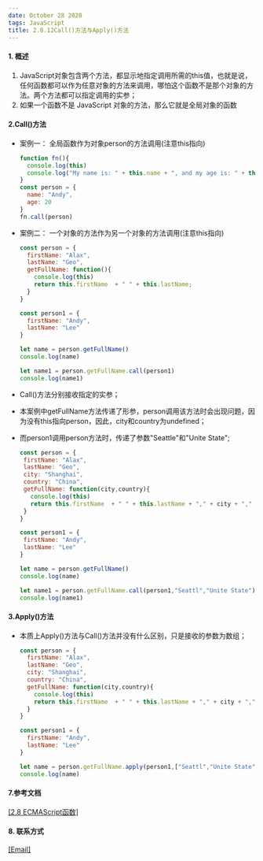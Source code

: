 ```yaml
---
date: October 28 2020
tags: JavaScript
title: 2.8.12Call()方法与Apply()方法
---
```

#### 1. 概述

1. JavaScript对象包含两个方法，都显示地指定调用所需的this值，也就是说，任何函数都可以作为任意对象的方法来调用，哪怕这个函数不是那个对象的方法。两个方法都可以指定调用的实参；
2. 如果一个函数不是 JavaScript 对象的方法，那么它就是全局对象的函数

#### 2.Call()方法

- 案例一： 全局函数作为对象person的方法调用(注意this指向)

    ```js
    function fn(){
      console.log(this)
      console.log("My name is: " + this.name + ", and my age is: " + this.age + "years old!")
    }
    const person = {
      name: "Andy",
      age: 20
    }
    fn.call(person)
    ```
- 案例二： 一个对象的方法作为另一个对象的方法调用(注意this指向)

  ```js
  const person = {
    firstName: "Alax",
    lastName: "Geo",
    getFullName: function(){
      console.log(this)
      return this.firstName  + " " + this.lastName;
    }
  }

  const person1 = {
    firstName: "Andy",
    lastName: "Lee"
  }

  let name = person.getFullName()
  console.log(name)

  let name1 = person.getFullName.call(person1)
  console.log(name1)
  ```

- Call()方法分别接收指定的实参；
- 本案例中getFullName方法传递了形参，person调用该方法时会出现问题，因为没有this指向person，因此，city和country为undefined；
- 而person1调用person方法时，传递了参数"Seattle"和"Unite State";

   ```js
  const person = {
    firstName: "Alax",
    lastName: "Geo",
    city: "Shanghai",
    country: "China",
    getFullName: function(city,country){
      console.log(this)
      return this.firstName  + " " + this.lastName + "," + city + "," + country;
    }
  }

  const person1 = {
    firstName: "Andy",
    lastName: "Lee"
  }

  let name = person.getFullName()
  console.log(name)

  let name1 = person.getFullName.call(person1,"Seattl","Unite State")
  console.log(name1)
  ```
#### 3.Apply()方法

- 本质上Apply()方法与Call()方法并没有什么区别，只是接收的参数为数组；

  ```js
  const person = {
    firstName: "Alax",
    lastName: "Geo",
    city: "Shanghai",
    country: "China",
    getFullName: function(city,country){
      console.log(this)
      return this.firstName  + " " + this.lastName + "," + city + "," + country;
    }
  }

  const person1 = {
    firstName: "Andy",
    lastName: "Lee"
  }

  let name = person.getFullName.apply(person1,["Seattl","Unite State"])
  console.log(name)
  ```

#### 7.参考文档

[[2.8 ECMAScript函数]](https://web-dolphin.github.io/2020/10/28/JavaScript/Tags/%E4%BA%8C%E3%80%81JavaScript%E8%AF%AD%E8%A8%80%E6%A0%B8%E5%BF%83/ECMAScript/Tutorial/2.8%20ECMAScript%E5%87%BD%E6%95%B0/)

#### 8. 联系方式

[[Email]](yuanmin8888@outlook.com)